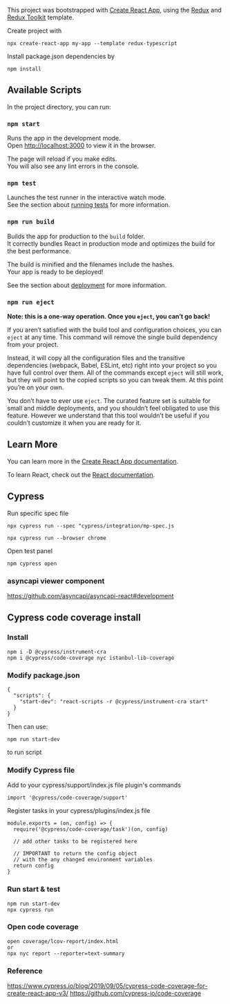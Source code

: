 This project was bootstrapped with [Create React App](https://github.com/facebook/create-react-app), using the [Redux](https://redux.js.org/) and [Redux Toolkit](https://redux-toolkit.js.org/) template.

Create project with
```
npx create-react-app my-app --template redux-typescript
```

Install package.json dependencies by
```
npm install
```


## Available Scripts

In the project directory, you can run:

### `npm start`

Runs the app in the development mode.<br />
Open [http://localhost:3000](http://localhost:3000) to view it in the browser.

The page will reload if you make edits.<br />
You will also see any lint errors in the console.

### `npm test`

Launches the test runner in the interactive watch mode.<br />
See the section about [running tests](https://facebook.github.io/create-react-app/docs/running-tests) for more information.

### `npm run build`

Builds the app for production to the `build` folder.<br />
It correctly bundles React in production mode and optimizes the build for the best performance.

The build is minified and the filenames include the hashes.<br />
Your app is ready to be deployed!

See the section about [deployment](https://facebook.github.io/create-react-app/docs/deployment) for more information.

### `npm run eject`

**Note: this is a one-way operation. Once you `eject`, you can’t go back!**

If you aren’t satisfied with the build tool and configuration choices, you can `eject` at any time. This command will remove the single build dependency from your project.

Instead, it will copy all the configuration files and the transitive dependencies (webpack, Babel, ESLint, etc) right into your project so you have full control over them. All of the commands except `eject` will still work, but they will point to the copied scripts so you can tweak them. At this point you’re on your own.

You don’t have to ever use `eject`. The curated feature set is suitable for small and middle deployments, and you shouldn’t feel obligated to use this feature. However we understand that this tool wouldn’t be useful if you couldn’t customize it when you are ready for it.

## Learn More

You can learn more in the [Create React App documentation](https://facebook.github.io/create-react-app/docs/getting-started).

To learn React, check out the [React documentation](https://reactjs.org/).



## Cypress

Run specific spec file
```
npx cypress run --spec "cypress/integration/mp-spec.js
```

```
npx cypress run --browser chrome
```
Open test panel
```
npm cypress open
```

### asyncapi viewer component
https://github.com/asyncapi/asyncapi-react#development

## Cypress code coverage install
### Install
```
npm i -D @cypress/instrument-cra
npm i @cypress/code-coverage nyc istanbul-lib-coverage
```
### Modify package.json
```
{
  "scripts": {
    "start-dev": "react-scripts -r @cypress/instrument-cra start"
  }
}
```
Then can use:
```
npm run start-dev
```
to run script

### Modify Cypress file
Add to your cypress/support/index.js file plugin's commands
```
import '@cypress/code-coverage/support'
```

Register tasks in your cypress/plugins/index.js file
```
module.exports = (on, config) => {
  require('@cypress/code-coverage/task')(on, config)

  // add other tasks to be registered here

  // IMPORTANT to return the config object
  // with the any changed environment variables
  return config
}
```
### Run start & test
```
npm run start-dev
npx cypress run
```

### Open code coverage 
```
open coverage/lcov-report/index.html
or
npx nyc report --reporter=text-summary
```

### Reference
https://www.cypress.io/blog/2019/09/05/cypress-code-coverage-for-create-react-app-v3/
https://github.com/cypress-io/code-coverage
